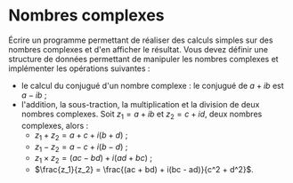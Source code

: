 # Nombres complexes

Écrire un programme permettant de réaliser des calculs simples sur des nombres complexes et d'en afficher le résultat. Vous devez définir une structure de données permettant de manipuler les nombres complexes et implémenter les opérations suivantes :

+ le calcul du conjugué d'un nombre complexe : le conjugué de $a + ib$ est $a - ib$ ;
+ l'addition, la sous-traction, la multiplication et la division de deux nombres complexes. Soit $z_1 = a + ib$ et $z_2 = c + id$, deux nombres complexes, alors :
  + $z_1 + z_2 = a + c + i(b + d)$ ;
  + $z_1 - z_2 = a - c + i(b - d)$ ;
  + $z_1 \times z_2 = (ac - bd) + i(ad + bc)$ ;
  + $\frac{z_1}{z_2} = \frac{(ac + bd) + i(bc - ad)}{c^2 + d^2}$.
